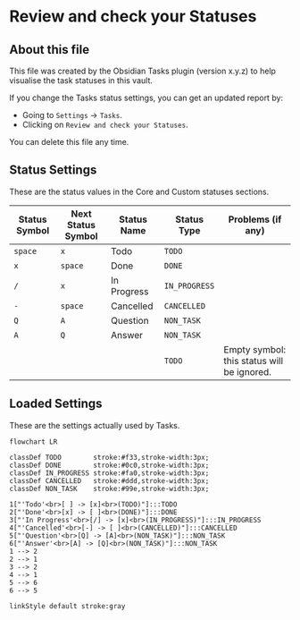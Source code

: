 # Review and check your Statuses

## About this file

This file was created by the Obsidian Tasks plugin (version x.y.z) to help visualise the task statuses in this vault.

If you change the Tasks status settings, you can get an updated report by:

- Going to `Settings` -> `Tasks`.
- Clicking on `Review and check your Statuses`.

You can delete this file any time.

## Status Settings

<!--
Switch to Live Preview or Reading Mode to see the table.
If there are any Markdown formatting characters in status names, such as '*' or '_',
Obsidian may only render the table correctly in Reading Mode.
-->

These are the status values in the Core and Custom statuses sections.

| Status Symbol | Next Status Symbol | Status Name | Status Type | Problems (if any) |
| ----- | ----- | ----- | ----- | ----- |
| `space` | `x` | Todo | `TODO` |  |
| `x` | `space` | Done | `DONE` |  |
| `/` | `x` | In Progress | `IN_PROGRESS` |  |
| `-` | `space` | Cancelled | `CANCELLED` |  |
| `Q` | `A` | Question | `NON_TASK` |  |
| `A` | `Q` | Answer | `NON_TASK` |  |
|  |  |  | `TODO` | Empty symbol: this status will be ignored. |

## Loaded Settings

<!-- Switch to Live Preview or Reading Mode to see the diagram. -->

These are the settings actually used by Tasks.

```mermaid
flowchart LR

classDef TODO        stroke:#f33,stroke-width:3px;
classDef DONE        stroke:#0c0,stroke-width:3px;
classDef IN_PROGRESS stroke:#fa0,stroke-width:3px;
classDef CANCELLED   stroke:#ddd,stroke-width:3px;
classDef NON_TASK    stroke:#99e,stroke-width:3px;

1["'Todo'<br>[ ] -> [x]<br>(TODO)"]:::TODO
2["'Done'<br>[x] -> [ ]<br>(DONE)"]:::DONE
3["'In Progress'<br>[/] -> [x]<br>(IN_PROGRESS)"]:::IN_PROGRESS
4["'Cancelled'<br>[-] -> [ ]<br>(CANCELLED)"]:::CANCELLED
5["'Question'<br>[Q] -> [A]<br>(NON_TASK)"]:::NON_TASK
6["'Answer'<br>[A] -> [Q]<br>(NON_TASK)"]:::NON_TASK
1 --> 2
2 --> 1
3 --> 2
4 --> 1
5 --> 6
6 --> 5

linkStyle default stroke:gray
```
